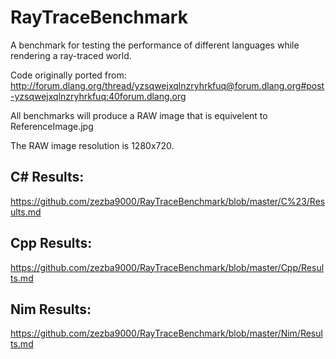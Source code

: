 RayTraceBenchmark
=================

A benchmark for testing the performance of different languages while rendering a ray-traced world.

Code originally ported from: http://forum.dlang.org/thread/yzsqwejxqlnzryhrkfuq@forum.dlang.org#post-yzsqwejxqlnzryhrkfuq:40forum.dlang.org


All benchmarks will produce a RAW image that is equivelent to ReferenceImage.jpg

The RAW image resolution is 1280x720.

C# Results:
---
https://github.com/zezba9000/RayTraceBenchmark/blob/master/C%23/Results.md

Cpp Results:
---
https://github.com/zezba9000/RayTraceBenchmark/blob/master/Cpp/Results.md

Nim Results:
---
https://github.com/zezba9000/RayTraceBenchmark/blob/master/Nim/Results.md
